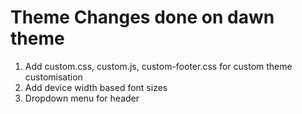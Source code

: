 # Theme Changes done on dawn theme

1. Add custom.css, custom.js, custom-footer.css for custom theme customisation
1. Add device width based font sizes
1. Dropdown menu for header
